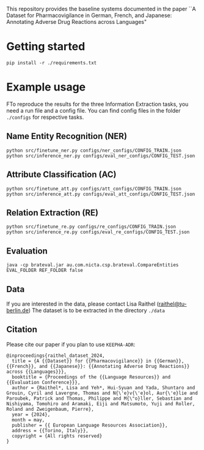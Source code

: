 This repository provides the baseline systems documented in the paper ``A Dataset for Pharmacovigilance in German, French, and Japanese: Annotating Adverse Drug Reactions across Languages"

# Getting started

```
pip install -r ./requirements.txt
```


# Example usage

FTo reproduce the results for the three Information Extraction tasks, you need a run file and a config file. 
You can find config files in the folder `./configs` for respective tasks.

## Name Entity Recognition (NER)

```
python src/finetune_ner.py configs/ner_configs/CONFIG_TRAIN.json
python src/inference_ner.py configs/eval_ner_configs/CONFIG_TEST.json
```

## Attribute Classification (AC)
```
python src/finetune_att.py configs/att_configs/CONFIG_TRAIN.json
python src/inference_att.py configs/eval_att_configs/CONFIG_TEST.json
```

## Relation Extraction (RE)
```
python src/finetune_re.py configs/re_configs/CONFIG_TRAIN.json
python src/inference_re.py configs/eval_re_configs/CONFIG_TEST.json
```


## Evaluation

```
java -cp brateval.jar au.com.nicta.csp.brateval.CompareEntities EVAL_FOLDER REF_FOLDER false
```


## Data

If you are interested in the data, please contact Lisa Raithel (raithel@tu-berlin.de)
The dataset is to be extracted in the directory `./data`


## Citation

Please cite our paper if you plan to use `KEEPHA-ADR`:

```
@inproceedings{raithel_dataset_2024,
  title = {A {{Dataset}} for {{Pharmacovigilance}} in {{German}}, {{French}}, and {{Japanese}}: {{Annotating Adverse Drug Reactions}} across {{Languages}}},
  booktitle = {Proceedings of the {{Language Resources}} and {{Evaluation Conference}}},
  author = {Raithel*, Lisa and Yeh*, Hui-Syuan and Yada, Shuntaro and Grouin, Cyril and Lavergne, Thomas and N{\'e}v{\'e}ol, Aur{\'e}lie and Paroubek, Patrick and Thomas, Philippe and M{\"o}ller, Sebastian and Nishiyama, Tomohiro and Aramaki, Eiji and Matsumoto, Yuji and Roller, Roland and Zweigenbaum, Pierre},
  year = {2024},
  month = may,
  publisher = {{ European Language Resources Association}},
  address = {{Torino, Italy}},
  copyright = {All rights reserved}
}
```

